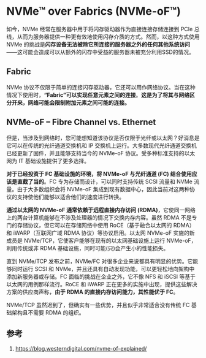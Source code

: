 # NVMe™ over Fabrics (NVMe-oF™)

如今，NVMe 经常在服务器中用于将闪存驱动器作为直接连接存储连接到 PCIe 总线，从而为服务器提供一种更有效地使用闪存介质的方式。然而，以这种方式使用 NVMe 的挑战是**闪存设备无法被除它所连接的服务器之外的任何其他系统访问**——这可能会造成可以从额外的闪存中受益的服务器未被充分利用SSD的情况。

## Fabric

NVMe 协议不仅限于简单的连接闪存驱动器，它还可以用作网络协议。当在这种情况下使用时，**“Fabric”可以实现任意元素之间的连接**。**这是为了将其与网络区分开来，网络可能会限制附加元素之间可能的连接。**

## NVMe-oF – Fibre Channel vs. Ethernet

但是，当涉及到网络时，您可能想知道该协议是否仅限于光纤或以太网？好消息是它可以在传统的光纤通道交换机和 IP 交换机上运行。大多数现代光纤通道交换机已经更新了固件，并且能够支持当今的 NVMe-oF 协议。受多种标准支持的以太网为 IT 基础设施提供了更多选择。

**对于已经投资于 FC 基础设施的环境，将 NVMe-oF 与光纤通道 (FC) 结合使用应该是直截了当的**。FC 专为存储而设计，可以同时支持传统 SCSI 流量和 NVMe 流量。由于大多数组织会将 NVMe-oF 集成到现有数据中心，因此当前对这两种协议的支持使他们能够以适合他们的速度进行转换。

**通过以太网的 NVMe-oF 通常依赖于远程直接内存访问 (RDMA)**，它使同一网络上的两台计算机能够在不涉及处理器的情况下交换内存内容。虽然 RDMA 不是专门的存储协议，但它可以在存储网络中使用 RoCE（基于融合以太网的 RDMA）和 iWARP（互联网广域 RDMA 协议）等协议启用。以太网 NVMe-oF 实施的新成员是 NVMe/TCP，它使客户能够在现有的以太网基础设施上运行 NVMe-oF，利用传统或非 RDMA 基础设施，同时可能(只)会产生小的性能损失。

直到 NVMe/TCP 发布之前，NVMe/FC 对很多企业来说都具有明显的优势。它能够同时运行 SCSI 和 NVMe，并且还具有自动发现功能，可以更轻松地向架构中添加新服务器或存储。FC 面临的挑战在企业之外，它不像 NFS 和 iSCSI 等基于以太网的用例那样流行。RoCE 和 iWARP 正在更多的实施中出现，提供这些解决方案的供应商声称，**由于 RDMA 的直接内存访问能力，其性能优于 FC**。

NVMe/TCP 虽然迟到了，但确实有一些优势，并且似乎非常适合没有传统 FC 基础架构且不需要 RDMA 的组织。

## 参考

1. <https://blog.westerndigital.com/nvme-of-explained/>

